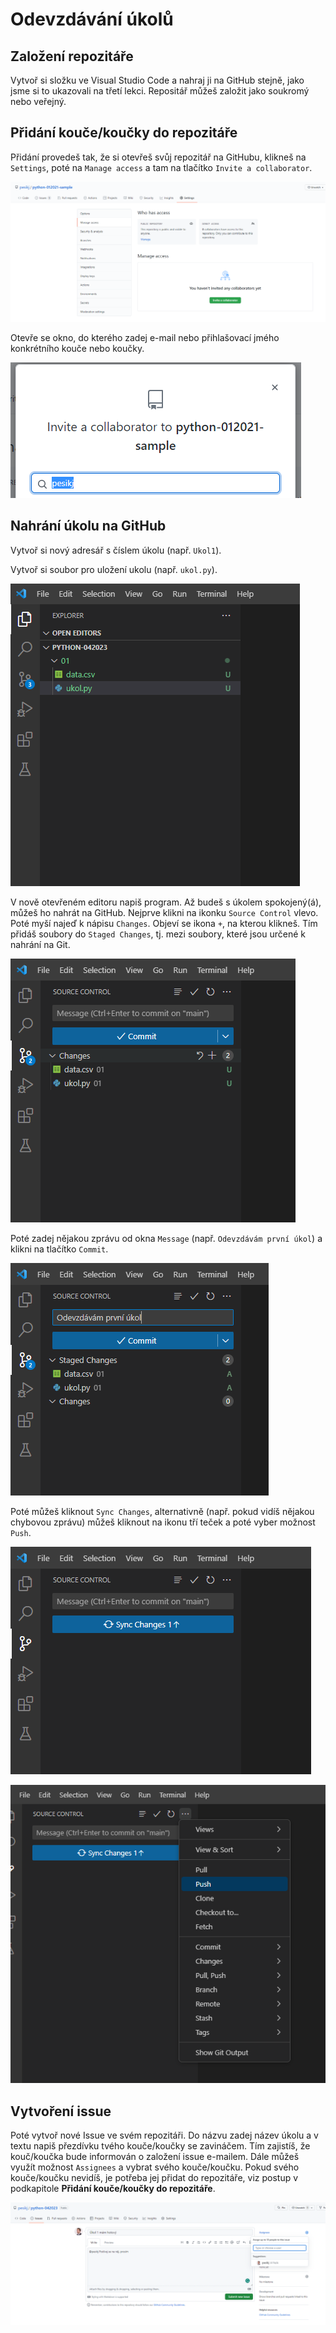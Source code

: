 # Odevzdávání úkolů

## Založení repozitáře

Vytvoř si složku ve Visual Studio Code a nahraj ji na GitHub stejně, jako jsme si to ukazovali na třetí lekci. Repositář můžeš založit jako soukromý nebo veřejný.

## Přidání kouče/koučky do repozitáře

Přidání provedeš tak, že si otevřeš svůj repozitář na GitHubu, klikneš na `Settings`, poté na `Manage access` a tam na tlačítko `Invite a collaborator`.

![](images/0.png)

Otevře se okno, do kterého zadej e-mail nebo přihlašovací jmého konkrétního kouče nebo koučky.

![](images/0b.png)

## Nahrání úkolu na GitHub

Vytvoř si nový adresář s číslem úkolu (např. `Ukol1`).

Vytvoř si soubor pro uložení ukolu (např. `ukol.py`).

![](images/2.png)

V nově otevřeném editoru napiš program. Až budeš s úkolem spokojený(á), můžeš ho nahrát na GitHub. Nejprve klikni na ikonku `Source Control` vlevo. Poté myší najeď k nápisu `Changes`. Objeví se ikona `+`, na kterou klikneš. Tím přidáš soubory do `Staged Changes`, tj. mezi soubory, které jsou určené k nahrání na Git.

![](images/3.png)

Poté zadej nějakou zprávu od okna `Message` (např. `Odevzdávám první úkol`) a klikni na tlačítko `Commit`.

![](images/4.png)

Poté můžeš kliknout `Sync Changes`, alternativně (např. pokud vidíš nějakou chybovou zprávu) můžeš kliknout na ikonu tří teček a poté vyber možnost `Push`.

![](images/5a.png)

![](images/5b.png)

## Vytvoření issue

Poté vytvoř nové Issue ve svém repozitáři. Do názvu zadej název úkolu a v textu napiš přezdívku tvého kouče/koučky se zavináčem. Tím zajistíš, že kouč/koučka bude informován o založení issue e-mailem. Dále můžeš využít možnost `Assignees` a vybrat svého kouče/koučku. Pokud svého kouče/koučku nevidíš, je potřeba jej přidat do repozitáře, viz postup v podkapitole **Přidání kouče/koučky do repozitáře**.

![](images/6.png)

